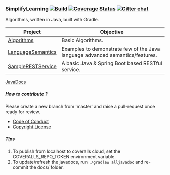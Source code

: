 ### SimplifyLearning [![Build](https://travis-ci.org/sachinlala/SimplifyLearning.svg)](https://travis-ci.org/sachinlala/SimplifyLearning) [![Coverage Status](https://coveralls.io/repos/github/sachinlala/SimplifyLearning/badge.svg?branch=master)](https://coveralls.io/github/sachinlala/SimplifyLearning?branch=master) [![Gitter chat](https://badges.gitter.im/sachinlala/repo.png)](https://gitter.im/SimplifyLearning)
Algorithms, written in Java, built with Gradle.

|Project|Objective|
|-------|----------|
|[Algorithms](Algorithms)|Basic Algorithms.|
|[LanguageSemantics](LanguageSemantics)|Examples to demonstrate few of the Java language advanced semantics/features.|
|[SampleRESTService](SampleRESTService)|A basic Java & Spring Boot based RESTful service.|

[JavaDocs](https://sachinlala.github.io/SimplifyLearning/)

##### How to contribute ?
Please create a new branch from 'master' and raise a pull-request once ready for review.
* [Code of Conduct](https://www.contributor-covenant.org/version/1/4/code-of-conduct/)
* [Copyright License](LICENSE)

##### Tips
1. To publish from localhost to coveralls cloud, set the COVERALLS_REPO_TOKEN environment variable.
2. To update/refresh the javadocs, run `./gradlew alljavadoc` and re-commit the docs/ folder.
